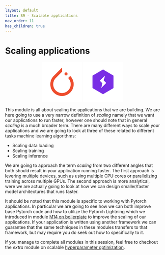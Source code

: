 ```yaml
---
layout: default
title: S9 - Scalable applications
nav_order: 11
has_children: true
---
```


# Scaling applications

<p align="center">
  <img src="../figures/icons/pytorch.png" width="130">
  <img src="../figures/icons/lightning.png" width="130">
</p>

This module is all about scaling the applications that we are building. We are here going to use a very narrow
definition of *scaling* namely that we want our applications to run faster, however one should note that in general
*scaling* is a much broader term. There are many different ways to scale your applications and we are going to look at
three of these related to different tasks machine learning algorithms:

* Scaling data loading
* Scaling training
* Scaling inference

We are going to approach the term *scaling* from two different angles that both should result in your application
running faster. The first approach is levering multiple devices, such as using multiple CPU cores or parallelizing
training across multiple GPUs. The second approach is more analytical, were we are actually going to look at how we can
design smaller/faster model architectures that runs faster.

It should be noted that this module is specific to working with Pytorch applications. In particular we are going to see
how we can both improve base Pytorch code and how to utilize the Pytorch Lightning which we introduced in module
[M14 on boilerplate](../s4_debugging_and_logging/boilerplate.md) to improve the scaling of our applications. If your
application is written using another framework we can guarantee that the same techniques in these modules transfers to
that framework, but may require you do seek out how to specifically to it.

If you manage to complete all modules in this session, feel free to checkout the *extra* module on scalable
[hyperparameter optimization](../s10_extra/hyperparameters.md).
